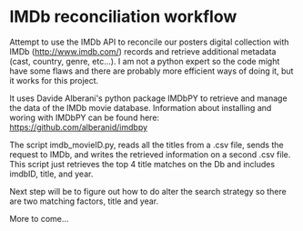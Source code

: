 # IMDb reconciliation workflow

Attempt to use the IMDb API to reconcile our posters digital collection with IMDb (http://www.imdb.com/) records and retrieve additional metadata (cast, country, genre, etc...). I am not a python expert so the code might have some flaws and there are probably more efficient ways of doing it, but it works for this project.

It uses Davide Alberani's python package IMDbPY to retrieve and manage the data of the IMDb movie database. Information about installing and woring with IMDbPY can be found here: https://github.com/alberanid/imdbpy

The script imdb_movieID.py, reads all the titles from a .csv file, sends the request to IMDb, and writes the retrieved information on a second .csv file. This script just retrieves the top 4 title matches on the Db and includes imdbID, title, and year.

Next step will be to figure out how to do alter the search strategy so there are two matching factors, title and year.

More to come...
